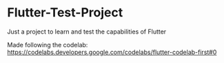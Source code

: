 # Flutter-Test-Project
 Just a project to learn and test the capabilities of Flutter

Made following the codelab: https://codelabs.developers.google.com/codelabs/flutter-codelab-first#0 
